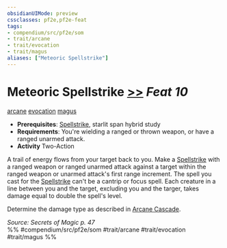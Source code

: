 ```yaml
---
obsidianUIMode: preview
cssclasses: pf2e,pf2e-feat
tags:
- compendium/src/pf2e/som
- trait/arcane
- trait/evocation
- trait/magus
aliases: ["Meteoric Spellstrike"]
---
```

# Meteoric Spellstrike  [>>](rules/core-rulebook/chapter-9-playing-the-game.md#Actions "Two-Action") *Feat 10*  
[arcane](rules/traits/arcane.md "Arcane Tradition Trait")  [evocation](rules/traits/evocation.md "Evocation School Trait")  [magus](rules/traits/magus-som.md "Magus Class Trait")  

- **Prerequisites**: [Spellstrike](rules/actions/spellstrike-som.md), starlit span hybrid study
- **Requirements**: You're wielding a ranged or thrown weapon, or have a ranged unarmed attack.
- **Activity** Two-Action

A trail of energy flows from your target back to you. Make a [Spellstrike](rules/actions/spellstrike-som.md) with a ranged weapon or ranged unarmed attack against a target within the ranged weapon or unarmed attack's first range increment. The spell you cast for the [Spellstrike](rules/actions/spellstrike-som.md) can't be a cantrip or focus spell. Each creature in a line between you and the target, excluding you and the targer, takes damage equal to double the spell's level.

Determine the damage type as described in [Arcane Cascade](rules/actions/arcane-cascade-som.md).

*Source: Secrets of Magic p. 47*  
%% #compendium/src/pf2e/som #trait/arcane #trait/evocation #trait/magus %%